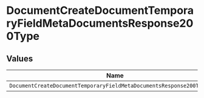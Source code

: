 # DocumentCreateDocumentTemporaryFieldMetaDocumentsResponse200Type


## Values

| Name                                                                   | Value                                                                  |
| ---------------------------------------------------------------------- | ---------------------------------------------------------------------- |
| `DocumentCreateDocumentTemporaryFieldMetaDocumentsResponse200TypeDate` | date                                                                   |